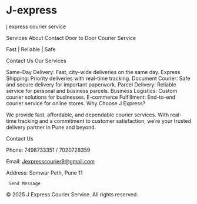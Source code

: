 # J-express
j express courier service

Services About Contact
Door to Door Courier Service

Fast | Reliable | Safe

Contact Us
Our Services

Same-Day Delivery: Fast, city-wide deliveries on the same day.
Express Shipping: Priority deliveries with real-time tracking.
Document Courier: Safe and secure delivery for important paperwork.
Parcel Delivery: Reliable service for personal and business parcels.
Business Logistics: Custom courier solutions for businesses.
E-commerce Fulfillment: End-to-end courier service for online stores.
Why Choose J Express?

We provide fast, affordable, and dependable courier services. With real-time tracking and a commitment to customer satisfaction, we’re your trusted delivery partner in Pune and beyond.

Contact Us

Phone: 7498733351 / 7020728359

Email: Jexpresscourier9@gmail.com

Address: Somwar Peth, Pune 11

     Send Message
© 2025 J Express Courier Service. All rights reserved.
